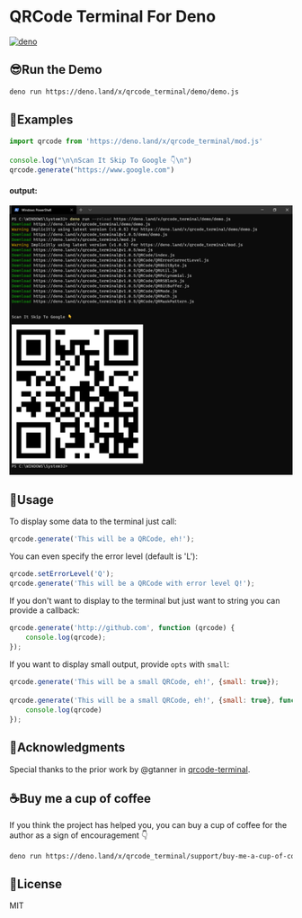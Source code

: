 # QRCode Terminal For Deno

<a href="https://deno.land">
    <img src="https://img.shields.io/badge/Deno-1.4.6-brightgreen.svg?logo=deno" alt="deno" />
</a>

## 😎Run the Demo
```bash
deno run https://deno.land/x/qrcode_terminal/demo/demo.js
```

## 🔎Examples
```js
import qrcode from 'https://deno.land/x/qrcode_terminal/mod.js'

console.log("\n\nScan It Skip To Google 👇\n")
qrcode.generate("https://www.google.com")
```

#### output:  
![demo](./demo/demo.png)

## 📃Usage
To display some data to the terminal just call:
```js
qrcode.generate('This will be a QRCode, eh!');
```
You can even specify the error level (default is 'L'):
```js
qrcode.setErrorLevel('Q');
qrcode.generate('This will be a QRCode with error level Q!');
```
If you don't want to display to the terminal but just want to string you can provide a callback:
```js
qrcode.generate('http://github.com', function (qrcode) {
    console.log(qrcode);
});
```
If you want to display small output, provide `opts` with `small`:
```js
qrcode.generate('This will be a small QRCode, eh!', {small: true});

qrcode.generate('This will be a small QRCode, eh!', {small: true}, function (qrcode) {
    console.log(qrcode)
});
```

## 🤝Acknowledgments
Special thanks to the prior work by @gtanner in [qrcode-terminal](https://github.com/gtanner/qrcode-terminal).

## ☕Buy me a cup of coffee
If you think the project has helped you, you can buy a cup of coffee for the author as a sign of encouragement 👇
```bash
deno run https://deno.land/x/qrcode_terminal/support/buy-me-a-cup-of-coffee.js
```

## 🔑License
MIT